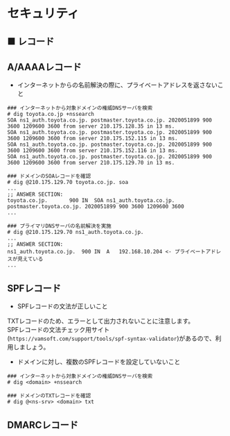# セキュリティ
## ■ レコード
## A/AAAAレコード
- インターネットからの名前解決の際に、プライベートアドレスを返さないこと
```
### インターネットから対象ドメインの権威DNSサーバを検索
# dig toyota.co.jp +nssearch
SOA ns1_auth.toyota.co.jp. postmaster.toyota.co.jp. 2020051899 900 3600 1209600 3600 from server 210.175.128.35 in 13 ms.
SOA ns1_auth.toyota.co.jp. postmaster.toyota.co.jp. 2020051899 900 3600 1209600 3600 from server 210.175.152.115 in 13 ms.
SOA ns1_auth.toyota.co.jp. postmaster.toyota.co.jp. 2020051899 900 3600 1209600 3600 from server 210.175.152.116 in 13 ms.
SOA ns1_auth.toyota.co.jp. postmaster.toyota.co.jp. 2020051899 900 3600 1209600 3600 from server 210.175.129.70 in 13 ms.

### ドメインのSOAレコードを確認
# dig @210.175.129.70 toyota.co.jp. soa
...
;; ANSWER SECTION:
toyota.co.jp.		900	IN	SOA	ns1_auth.toyota.co.jp. postmaster.toyota.co.jp. 2020051899 900 3600 1209600 3600
...

### プライマリDNSサーバの名前解決を実施
# dig @210.175.129.70 ns1_auth.toyota.co.jp.
...
;; ANSWER SECTION:
ns1_auth.toyota.co.jp.	900	IN	A	192.168.10.204 <- プライベートアドレスが見えている
...
```

## SPFレコード
- SPFレコードの文法が正しいこと

TXTレコードのため、エラーとして出力されないことに注意します。  
SPFレコードの文法チェック用サイト(`https://vamsoft.com/support/tools/spf-syntax-validator`)があるので、利用しましょう。
- ドメインに対し、複数のSPFレコードを設定していないこと
```
### インターネットから対象ドメインの権威DNSサーバを検索
# dig <domain> +nssearch

### ドメインのTXTレコードを確認
# dig @<ns-srv> <domain> txt
```

## DMARCレコード
